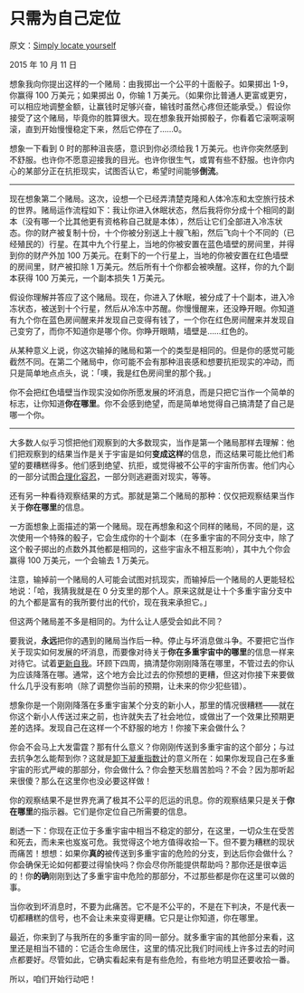 # 只需为自己定位

原文：[Simply locate yourself](https://mindingourway.com/simply-locate-yourself/)

2015 年 10 月 11 日

想象我向你提出这样的一个赌局：由我掷出一个公平的十面骰子。如果掷出 1-9，你赢得 100 万美元；如果掷出 0，你输 1 万美元。（如果你比普通人更富或更穷，可以相应地调整金额，让赢钱时足够兴奋，输钱时虽然心疼但还能承受。）假设你接受了这个赌局，毕竟你的胜算很大。现在想象我开始掷骰子，你看着它滚啊滚啊滚，直到开始慢慢稳定下来，然后它停在了……0。

想象一下看到 0 时的那种沮丧感，意识到你必须给我 1 万美元。也许你突然感到不舒服。也许你不愿意迎接我的目光。也许你很生气，或胃有些不舒服。也许你内心的某部分正在抗拒现实，试图否认它，希望时间能够**倒流**。

------

现在想象第二个赌局。这次，设想一个已经弄清楚克隆和人体冷冻和太空旅行技术的世界。赌局运作流程如下：我让你进入休眠状态，然后我将你分成十个相同的副本（没有哪一个比其他更有资格称自己就是本体），然后让它们全部进入冷冻状态。你的财产被复制十份，十个你被分别送上十艘飞船，然后飞向十个不同的（已经殖民的）行星。在其中九个行星上，当地的你被安置在蓝色墙壁的房间里，并得到你的财产外加 100 万美元。在剩下的一个行星上，当地的你被安置在红色墙壁的房间里，财产被扣除 1 万美元。然后所有十个你都会被唤醒。这样，你的九个副本获得 100 万美元，一个副本损失 1 万美元。

假设你理解并答应了这个赌局。现在，你进入了休眠，被分成了十个副本，进入冷冻状态，被送到十个行星，然后从冷冻中苏醒。你慢慢醒来，还没睁开眼。你知道有九个你在蓝色房间醒来并发现自己变得有钱了，一个你在红色房间醒来并发现自己变穷了，而你不知道你是哪个你。你睁开眼睛，墙壁是……红色的。

从某种意义上说，你这次输掉的赌局和第一个的类型是相同的。但是你的感觉可能截然不同。在第二个赌局中，你可能不会有那种沮丧感和想要抗拒现实的冲动，而只是简单地点点头，说：「噢，我是红色房间里的那个我。」

你不会把红色墙壁当作现实没如你所愿发展的坏消息，而是只把它当作一个简单的标志，让你知道**你在哪里**。你不会感到绝望，而是简单地觉得自己搞清楚了自己是哪一个你。

------

大多数人似乎习惯把他们观察到的大多数现实，当作是第一个赌局那样去理解：他们把观察到的结果当作是关于宇宙是如何**变成这样**的信息，而这结果可能比他们希望的要糟糕得多。他们感到绝望、抗拒，或觉得被不公平的宇宙所伤害。他们内心的一部分试图[合理化容忍](https://mindingourway.com/see-the-dark-world/)，一部分则逃避面对现实，等等。

还有另一种看待观察结果的方式。那就是第二个赌局的那种：仅仅把观察结果当作关于**你在哪里**的信息。

一方面想象上面描述的第一个赌局。现在再想象和这个同样的赌局，不同的是，这次使用一个特殊的骰子，它会生成你的十个副本（在多重宇宙的不同分支中，除了这个骰子掷出的点数外其他都是相同的，这些宇宙永不相互影响），其中九个你会赢得 100 万美元，一个会输去 1 万美元。

注意，输掉前一个赌局的人可能会试图对抗现实，而输掉后一个赌局的人更能轻松地说：「哈，我猜我就是在 0 分支里的那个人。原来这就是让十个多重宇宙分支中的九个都是富有的我所要付出的代价，现在我来承担它。」

但这两个赌局差不多是相同的。为什么让人感受会如此不同？

要我说，**永远**把你的遇到的赌局当作后一种。停止与坏消息做斗争。不要把它当作关于现实如何发展的坏消息，而要像对待关于**你在多重宇宙中的哪里**的信息一样来对待它。试着[更新自我](https://mindingourway.com/be-a-new-homunculus/)。环顾下四周，搞清楚你刚刚降落在哪里，不管过去的你认为应该降落在哪。通常，这个地方会比过去的你预想的更糟，但这对你接下来要做什么几乎没有影响（除了调整你当前的预期，让未来的你少犯些错）。

想象你是一个刚刚降落在多重宇宙某个分支的新小人，那里的情况很糟糕——就在你这个新小人传送过来之前，也许就失去了社会地位，或做出了一个效果比预期更差的选择。发现自己在这样一个不舒服的地方！你接下来会做什么？

你会不会马上大发雷霆？那有什么意义？你刚刚传送到多重宇宙的这个部分；与过去抗争怎么能帮到你？这就是[卸下凝重指数计](https://mindingourway.com/detach-the-grim-o-meter/)的意义所在：如果你发现自己在多重宇宙的形式严峻的那部分，你会做什么？你会整天愁眉苦脸吗？不会？因为那听起来很傻？那么在这里你也没必要这样做！

你的观察结果不是世界充满了极其不公平的厄运的讯息。你的观察结果只是关于**你在哪里**的指示器。它们是你定位自己所需要的信息。

剧透一下：你现在正位于多重宇宙中相当不稳定的部分，在这里，一切众生在受苦和死去，而未来也岌岌可危。我觉得这个地方值得收拾一下。但不要为糟糕的现状而痛苦！想想：如果你**真的**被传送到多重宇宙的危险的分支，到达后你会做什么？你会确保无论如何都要过得愉快吗？你会尽你所能提供帮助吗？那你还是很幸运的！你**的确**刚刚到达了多重宇宙中危险的那部分，不过那些都是你在这里可以做的事。

当你收到坏消息时，不要为此痛苦。它不是不公平的，不是在下判决，不是代表一切都糟糕的信号，也不会让未来变得更糟。它只是让你知道，你在哪里。

最近，你来到了与我所在的多重宇宙的同一部分。就多重宇宙的其他部分来看，这里还是相当不错的：它适合生命居住，这里的情况比我们时间线上许多过去的时间点都要好。尽管如此，它确实看起来有是有些危险，有些地方明显还要收拾一番。

所以，咱们开始行动吧！